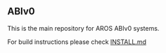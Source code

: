 ## ABIv0

This is the main repository for AROS ABIv0 systems.

For build instructions please check [INSTALL.md](https://github.com/deadw00d/AROS/blob/alt-abiv0/INSTALL.md)
